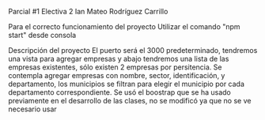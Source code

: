 Parcial #1 Electiva 2
Ian Mateo Rodríguez Carrillo

Para el correcto funcionamiento del proyecto
Utilizar el comando "npm start" desde consola


Descripción del proyecto
El puerto será el 3000 predeterminado, tendremos una vista para agregar empresas y abajo tendremos una lista de las empresas existentes, sólo existen 2 empresas por persitencia.
Se contempla agregar empresas con nombre, sector, identificación, y departamento, los municipios se filtran para elegir el municipio por cada departamento correspondiente.
Se usó el boostrap que se ha usado previamente en el desarrollo de las clases, no se modificó ya que no se ve necesario usar
